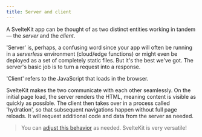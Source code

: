 ```yaml
---
title: Server and client
---
```


A SvelteKit app can be thought of as two distinct entities working in tandem — the _server_ and the _client_.

'Server' is, perhaps, a confusing word since your app will often be running in a _serverless_ environment (cloud/edge functions) or might even be deployed as a set of completely static files. But it's the best we've got. The server's basic job is to turn a request into a response.

'Client' refers to the JavaScript that loads in the browser.

SvelteKit makes the two communicate with each other seamlessly. On the initial page load, the server renders the HTML, meaning content is visible as quickly as possible. The client then takes over in a process called 'hydration', so that subsequent navigations happen without full page reloads. It will request additional code and data from the server as needed.

> You can [adjust this behavior](https://kit.svelte.dev/docs/page-options) as needed. SvelteKit is very versatile!
